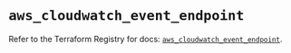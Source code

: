 # `aws_cloudwatch_event_endpoint`

Refer to the Terraform Registry for docs: [`aws_cloudwatch_event_endpoint`](https://registry.terraform.io/providers/hashicorp/aws/6.14.0/docs/resources/cloudwatch_event_endpoint).
